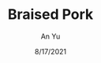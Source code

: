 ---
title: Braised Pork
author: An Yu
date: 8/17/2021
layout: ../layouts/BlogPost.astro
genres: ["Fiction"]

bookImageId: 5x0Xh3DsvrrI26GT6DsNvy
rating: 4
bookLinkUs: https://google.com
bookLinkJp: https://google.com
description:
---